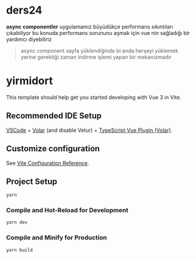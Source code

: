 # ders24

**async componentler** uygulamamız büyüdükçe performans sıkıntıları çıkabiliyor bu konuda performans sorununu aşmak için
vue nin sağladığı bir yardımcı diyebiliriz
> async component sayfa yüklendiğinde bi anda herşeyi yüklemek yerine gerektiği zaman indirme işlemi yapan bir
 mekanizmadır

# yirmidort

This template should help get you started developing with Vue 3 in Vite.

## Recommended IDE Setup

[VSCode](https://code.visualstudio.com/) + [Volar](https://marketplace.visualstudio.com/items?itemName=Vue.volar) (and
disable
Vetur) + [TypeScript Vue Plugin (Volar)](https://marketplace.visualstudio.com/items?itemName=Vue.vscode-typescript-vue-plugin).

## Customize configuration

See [Vite Configuration Reference](https://vitejs.dev/config/).

## Project Setup

```sh
yarn
```

### Compile and Hot-Reload for Development

```sh
yarn dev
```

### Compile and Minify for Production

```sh
yarn build
```
